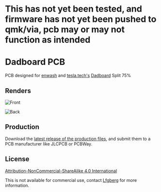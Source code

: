# This has not yet been tested, and firmware has not yet been pushed to qmk/via, pcb may or may not function as intended

# Dadboard PCB

PCB designed for [enwash](https://github.com/enwash) and [tesla.tech's]() [Dadboard]() Split 75%

## Renders

![Front](https://i.imgur.com/5Y9oUiH.png)

![Back](https://i.imgur.com/rKpCqlW.png)

## Production

Download the [latest release of the production files](https://github.com/lfgberg/dadboard-pcb/releases), and submit them to a PCB manufacturer like JLCPCB or PCBWay.

## License
[Attribution-NonCommercial-ShareAlike 4.0 International](https://creativecommons.org/licenses/by-nc-sa/4.0/)

This is not available for commercial use, contact [Lfgberg](https://github.com/lfgberg) for more information.
